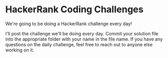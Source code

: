 # HackerRank Coding Challenges

We're going to be doing a HackerRank challenge every day!

I'll post the challenge we'll be doing every day. Commit your solution file into the appropriate folder with your name in the file name. If you have any questions on the daily challenge, feel free to reach out to anyone else working on it. 
